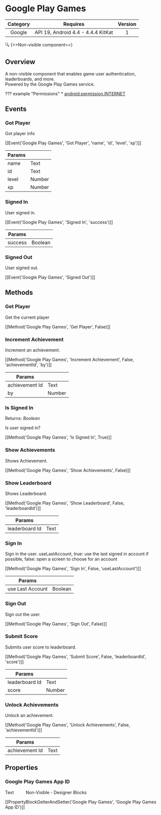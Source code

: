# Google Play Games

| Category | Requires | Version |
|:--------:|:-------:|:--------:|
|Google|API 19, Android 4.4 - 4.4.4 KitKat|1|

:mag: {>>Non-visible component<<}

## Overview

A non-visible component that enables game user authentication, leaderboards, and more.  
Powered by the Google Play Games service.

??? example "Permissions"
    * [android.permission.INTERNET](https://developer.android.com/reference/android/Manifest.permission.html#android.permission.INTERNET)


## Events

### Got Player

Got player info

[[Event('Google Play Games', 'Got Player', 'name', 'id', 'level', 'xp')]]

| Params | []() |
|--------|------|
|name|<span class="chip chip-text">Text</span>|
|id|<span class="chip chip-text">Text</span>|
|level|<span class="chip chip-number">Number</span>|
|xp|<span class="chip chip-number">Number</span>|


### Signed In

User signed in.

[[Event('Google Play Games', 'Signed In', 'success')]]

| Params | []() |
|--------|------|
|success|<span class="chip chip-boolean">Boolean</span>|


### Signed Out

User signed out.

[[Event('Google Play Games', 'Signed Out')]]

## Methods

### Get Player

Get the current player

[[Method('Google Play Games', 'Get Player', False)]]

### Increment Achievement

Increment an achievement.

[[Method('Google Play Games', 'Increment Achievement', False, 'achievementId', 'by')]]

| Params | []() |
|--------|------|
|achievement Id|<span class="chip chip-text">Text</span>|
|by|<span class="chip chip-number">Number</span>|


### Is Signed In

<span class="chip chip-boolean">Returns: <i>Boolean</i></span> 

Is user signed in?

[[Method('Google Play Games', 'Is Signed In', True)]]

### Show Achievements

Shows Achievement.

[[Method('Google Play Games', 'Show Achievements', False)]]

### Show Leaderboard

Shows Leaderboard.

[[Method('Google Play Games', 'Show Leaderboard', False, 'leaderboardId')]]

| Params | []() |
|--------|------|
|leaderboard Id|<span class="chip chip-text">Text</span>|


### Sign In

Sign in the user. useLastAccount, true: use the last signed in account if possible, false: open a screen to choose for an account

[[Method('Google Play Games', 'Sign In', False, 'useLastAccount')]]

| Params | []() |
|--------|------|
|use Last Account|<span class="chip chip-boolean">Boolean</span>|


### Sign Out

Sign out the user.

[[Method('Google Play Games', 'Sign Out', False)]]

### Submit Score

Submits user score to leaderboard.

[[Method('Google Play Games', 'Submit Score', False, 'leaderboardId', 'score')]]

| Params | []() |
|--------|------|
|leaderboard Id|<span class="chip chip-text">Text</span>|
|score|<span class="chip chip-number">Number</span>|


### Unlock Achievements

Unlock an achievement.

[[Method('Google Play Games', 'Unlock Achievements', False, 'achievementId')]]

| Params | []() |
|--------|------|
|achievement Id|<span class="chip chip-text">Text</span>|


## Properties

### Google Play Games App ID

<span class="chip chip-text">Text</span>&nbsp;&nbsp;&nbsp;&nbsp;&nbsp;&nbsp;&nbsp;&nbsp;&nbsp;&nbsp;<span class="chip chip-rw">Non-Visible</span> - <span class="chip chip-bd">Designer</span> <span class="chip chip-bd">Blocks</span> 

[[PropertyBlockGetterAndSetter('Google Play Games', 'Google Play Games App ID')]]